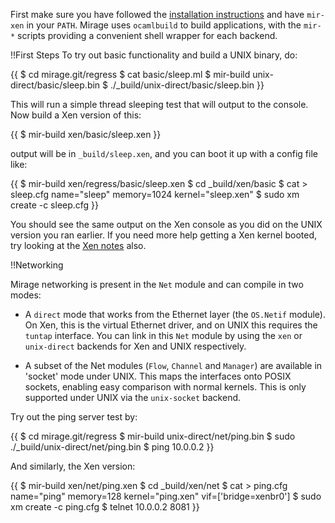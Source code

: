 First make sure you have followed the [installation instructions](/wiki/install) and have `mir-xen` in your `PATH`.
Mirage uses `ocamlbuild` to build applications, with the `mir-*` scripts providing a convenient shell wrapper for each backend.

!!First Steps
To try out basic functionality and build a UNIX binary, do:

{{
    $ cd mirage.git/regress
    $ cat basic/sleep.ml
    $ mir-build unix-direct/basic/sleep.bin
    $ ./_build/unix-direct/basic/sleep.bin
}}

This will run a simple thread sleeping test that will output to the console.
Now build a Xen version of this:

{{
    $ mir-build xen/basic/sleep.xen
}}

output will be in `_build/sleep.xen`, and you can boot it up with a config file like:

{{
    $ mir-build xen/regress/basic/sleep.xen
    $ cd _build/xen/basic
    $ cat > sleep.cfg
    name="sleep"
    memory=1024
    kernel="sleep.xen"
    <control-d>
    $ sudo xm create -c sleep.cfg
}}

You should see the same output on the Xen console as you did on the UNIX version you ran earlier.
If you need more help getting a Xen kernel booted, try looking at the [Xen notes](/wiki/xen-boot) also.

!!Networking

Mirage networking is present in the `Net` module and can compile in two modes:

* A `direct` mode that works from the Ethernet layer (the `OS.Netif` module). On Xen, this is the virtual Ethernet driver, and on UNIX this requires the `tuntap` interface. You can link in this `Net` module by using the `xen` or `unix-direct` backends for Xen and UNIX respectively.

* A subset of the Net modules (`Flow`, `Channel` and `Manager`) are available in 'socket' mode under UNIX. This maps the interfaces onto POSIX sockets, enabling easy comparison with normal kernels. This is only supported under UNIX via the `unix-socket` backend.

Try out the ping server test by:

{{
    $ cd mirage.git/regress
    $ mir-build unix-direct/net/ping.bin
    $ sudo ./_build/unix-direct/net/ping.bin
    $ ping 10.0.0.2
}}

And similarly, the Xen version:

{{
    $ mir-build xen/net/ping.xen
    $ cd _build/xen/net
    $ cat > ping.cfg
    name="ping"
    memory=128
    kernel="ping.xen"
    vif=['bridge=xenbr0']
     <control-d>
    $ sudo xm create -c ping.cfg
     <configure the bridge IP address>
    $ telnet 10.0.0.2 8081
}}

